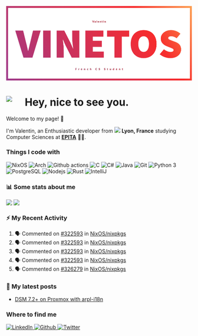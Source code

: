 <!--
**Vinetos/Vinetos** is a ✨ _special_ ✨ repository because its `README.md` (this file) appears on your GitHub profile.
-->
<a align="center" href="https://vinetos.fr">
  <img src="https://raw.githubusercontent.com/Vinetos/Vinetos/master/Vinetos%20Banner.png" />
</a>

# <img align="left" src="https://cdn.discordapp.com/emojis/938153240527265812.webp" width="10%" /> Hey, nice to see you.

Welcome to my page! :wave:  

I'm Valentin, an Enthusiastic developer from <img src="https://cdn-icons-png.flaticon.com/512/197/197560.png" width="13"/> **Lyon, France** studying Computer Sciences at [**EPITA**](https://www.epita.fr/en/) 👨‍🎓.

### Things I code with
<p>
  <img alt="NixOS" src="https://img.shields.io/badge/-NixOS-00cec9?style=flat-square&logo=nixos&logoColor=white" />
  <img alt="Arch" src="https://img.shields.io/badge/-Arch-2088FF?style=flat-square&logo=arch-linux&logoColor=white" />
  <img alt="Github actions" src="https://img.shields.io/badge/-Github_Actions-4834d4?style=flat-square&logo=github-actions&logoColor=white" />
  <img alt="C" src="https://img.shields.io/badge/-C-be2edd?style=flat-square&logo=c&logoColor=white" />
  <img alt="C#" src="https://img.shields.io/badge/-C%23-E10098?style=flat-square&logo=c#&logoColor=white" />
  <img alt="Java" src="https://img.shields.io/badge/-Java-ea2845?style=flat-square&logo=openjdk&logoColor=white" />
  <img alt="Git" src="https://img.shields.io/badge/-Git-F05032?style=flat-square&logo=git&logoColor=white" />
  <img alt="Python 3" src="https://img.shields.io/badge/-Python%203-F7B93E?style=flat-square&logo=python&logoColor=white" />
  <img alt="PostgreSQL" src="https://img.shields.io/badge/-PostgreSQL-13aa52?style=flat-square&logo=mongodb&logoColor=white" />
  <img alt="Nodejs" src="https://img.shields.io/badge/-Nodejs-43853d?style=flat-square&logo=Node.js&logoColor=white" />
  <img alt="Rust" src="https://img.shields.io/badge/-Rust-f7f1e3?style=flat-square&logo=rust&logoColor=black" />
  <img alt="IntelliJ" src="https://img.shields.io/badge/-IntelliJ-000000?style=flat-square&logo=intellij-idea&logoColor=white" />
</p>
  
### :bar_chart: Some stats about me

<picture>
  <source
    srcset="https://github-readme-stats-e4pgvv54m-vinetos-projects.vercel.app/api?username=Vinetos&include_all_commits=true&rank_icon=percentile&theme=github_dark&show_icons=true&show=reviews,prs_merged_percentage"
    media="(prefers-color-scheme: dark)"
  />
  <source
    srcset="https://github-readme-stats-e4pgvv54m-vinetos-projects.vercel.app/api?username=Vinetos&include_all_commits=true&rank_icon=percentile&show_icons=true&show=reviews,prs_merged_percentage"
    media="(prefers-color-scheme: light), (prefers-color-scheme: no-preference)"
  />
  <img height=200 align="center" src="https://github-readme-stats-e4pgvv54m-vinetos-projects.vercel.app/api?username=Vinetos&include_all_commits=true&rank_icon=percentile&theme=darkshow_icons=true&show=reviews,prs_merged_percentage" />
</picture>


<picture>
  <source
    srcset="https://github-readme-stats-e4pgvv54m-vinetos-projects.vercel.app/api/wakatime?username=vinetos&layout=compact&langs_count=10&hide=Other,XML,YAML,Properties,Configuration"
    media="(prefers-color-scheme: dark)"
  />
  <source
    srcset="https://github-readme-stats-e4pgvv54m-vinetos-projects.vercel.app/api/wakatime?username=vinetos&layout=compact&langs_count=10&hide=Other,XML,YAML,Properties,Configuration&theme=dark"
    media="(prefers-color-scheme: light), (prefers-color-scheme: no-preference)"
  />
  <img height=200 align="center" src="https://github-readme-stats-e4pgvv54m-vinetos-projects.vercel.app/api/wakatime?username=vinetos&layout=compact&langs_count=10&hide=Other,XML,YAML,Properties,Configuration" />
</picture>

### :zap: My Recent Activity

<!--START_SECTION:activity-->
1. 🗣 Commented on [#322593](https://github.com/NixOS/nixpkgs/pull/322593#issuecomment-2249874095) in [NixOS/nixpkgs](https://github.com/NixOS/nixpkgs)
2. 🗣 Commented on [#322593](https://github.com/NixOS/nixpkgs/pull/322593#issuecomment-2249711056) in [NixOS/nixpkgs](https://github.com/NixOS/nixpkgs)
3. 🗣 Commented on [#322593](https://github.com/NixOS/nixpkgs/pull/322593#issuecomment-2244810214) in [NixOS/nixpkgs](https://github.com/NixOS/nixpkgs)
4. 🗣 Commented on [#322593](https://github.com/NixOS/nixpkgs/pull/322593#issuecomment-2244621818) in [NixOS/nixpkgs](https://github.com/NixOS/nixpkgs)
5. 🗣 Commented on [#326279](https://github.com/NixOS/nixpkgs/pull/326279#issuecomment-2236622832) in [NixOS/nixpkgs](https://github.com/NixOS/nixpkgs)
<!--END_SECTION:activity-->

### :paperclip: My latest posts
<!-- BLOG-POST-LIST:START -->
- [DSM 7.2+ on Proxmox with arpl-i18n](https://dev.to/vinetos/dsm-72-on-proxmox-with-arpl-i18n-1g0n)
<!-- BLOG-POST-LIST:END -->

### Where to find me
<p>
  <a href="https://www.linkedin.com/in/valentin-chassignol/" target="_blank">
    <img alt="LinkedIn" src="https://img.shields.io/badge/LinkedIn-0077B5?style=for-the-badge&logo=linkedin&logoColor=white" />
  </a> 
  <a href="https://github.com/Vinetos" target="_blank">
    <img alt="Github" src="https://img.shields.io/badge/GitHub-%2312100E.svg?&style=for-the-badge&logo=Github&logoColor=white" />
  </a> 
  <a href="https://twitter.com/Vinetos" target="_blank">
    <img alt="Twitter" src="https://img.shields.io/badge/twitter-%231DA1F2.svg?&style=for-the-badge&logo=twitter&logoColor=white" />
  </a> 
  
</p>
